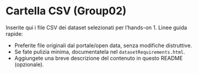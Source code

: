 # Cartella CSV (Group02)

Inserite qui i file CSV dei dataset selezionati per l’hands-on 1.
Linee guida rapide:
- Preferite file originali dal portale/open data, senza modifiche distruttive.
- Se fate pulizia minima, documentatela nel `datasetRequirements.html`.
- Aggiungete una breve descrizione del contenuto in questo README (opzionale).
